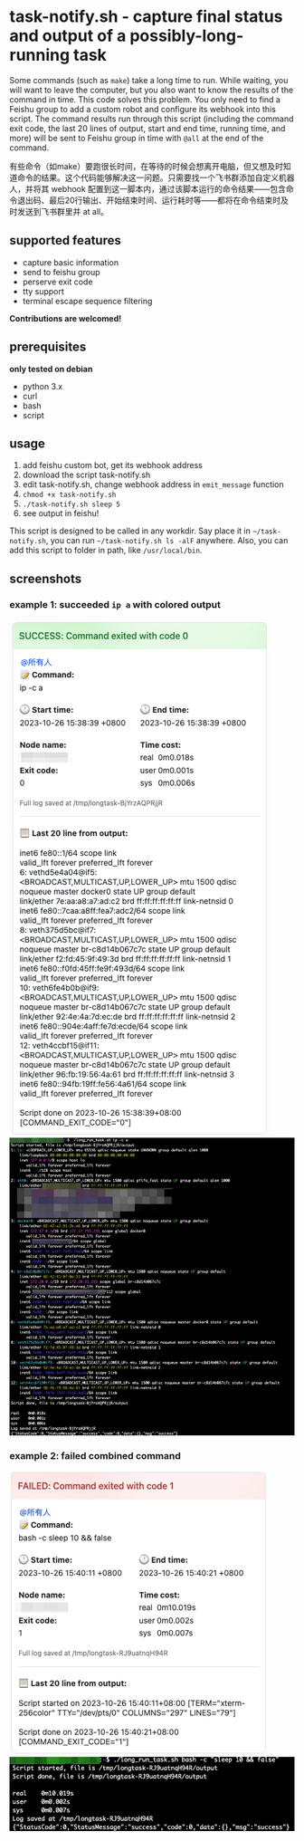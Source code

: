 # task-notify.sh - capture final status and output of a possibly-long-running task

Some commands (such as `make`) take a long time to run. While waiting, you will want to leave the computer, but you also want to know the results of the command in time. This code solves this problem. You only need to find a Feishu group to add a custom robot and configure its webhook into this script. The command results run through this script (including the command exit code, the last 20 lines of output, start and end time, running time, and more) will be sent to Feishu group in time with `@all` at the end of the command.

有些命令（如make）要跑很长时间，在等待的时候会想离开电脑，但又想及时知道命令的结果。这个代码能够解决这一问题。只需要找一个飞书群添加自定义机器人，并将其 webhook 配置到这一脚本内，通过该脚本运行的命令结果——包含命令退出码、最后20行输出、开始结束时间、运行耗时等——都将在命令结束时及时发送到飞书群里并 at all。

## supported features

- capture basic information
- send to feishu group
- perserve exit code
- tty support
- terminal escape sequence filtering

**Contributions are welcomed!**

## prerequisites
**only tested on debian**
- python 3.x
- curl
- bash
- script

## usage
1. add feishu custom bot, get its webhook address
2. download the script task-notify.sh
3. edit task-notify.sh, change webhook address in `emit_message` function
4. `chmod +x task-notify.sh`
5. `./task-notify.sh sleep 5`
6. see output in feishu!

This script is designed to be called in any workdir. Say place it in `~/task-notify.sh`, you can run `~/task-notify.sh ls -alF` anywhere. Also, you can add this script to folder in path, like `/usr/local/bin`.

## screenshots

### example 1: succeeded `ip a` with colored output

![succeeded-task-screenshot](screenshots/succeeded-task.png)
![succeeded-task-terminal](screenshots/succeeded-command.png)

### example 2: failed combined command

![failed-task-screenshot](screenshots/failed-task.png)
![failed-task-terminal](screenshots/failed-command.png)
